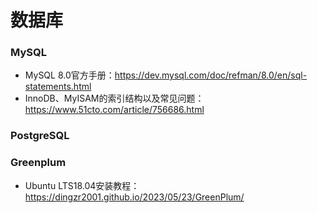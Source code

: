 # 数据库

### MySQL

- MySQL 8.0官方手册：https://dev.mysql.com/doc/refman/8.0/en/sql-statements.html
- InnoDB、MyISAM的索引结构以及常见问题：https://www.51cto.com/article/756686.html

### PostgreSQL

### Greenplum

- Ubuntu LTS18.04安装教程：https://dingzr2001.github.io/2023/05/23/GreenPlum/
